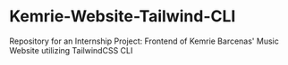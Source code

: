# Kemrie-Website-Tailwind-CLI
Repository for an Internship Project: Frontend of Kemrie Barcenas' Music Website utilizing TailwindCSS CLI
